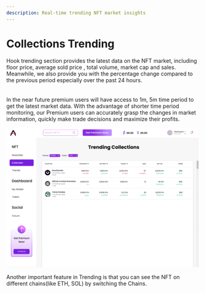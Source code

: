 ```yaml
---
description: Real-time trending NFT market insights
---
```


# Collections Trending

Hook trending section provides the latest data on the NFT market, including floor price, average sold price , total volume, market cap and sales. Meanwhile, we also provide you with the percentage change compared to the previous period especially over the past 24 hours.\
\
\
In the near future premium users will have access to 1m, 5m time period to get the latest market data. With the advantage of shorter time period monitoring, our Premium users can accurately grasp the changes in market information, quickly make trade decisions and maximize their profits.

![](<../../../.gitbook/assets/For twitter content.png>)

Another important feature in Trending is that you can see the NFT on different chains(like ETH, SOL) by switching the Chains.
